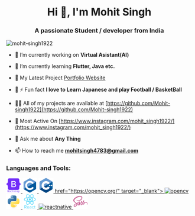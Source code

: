 <h1 align="center">Hi 👋, I'm Mohit Singh</h1>
<h3 align="center">A passionate Student / developer from India</h3>

<p align="left"> <img src="https://komarev.com/ghpvc/?username=mohit-singh1922&label=Profile%20views&color=0e75b6&style=flat" alt="mohit-singh1922" /> </p>

- 🔭 I’m currently working on **Virtual Asistant(AI)**

- 🌱 I’m currently learning **Flutter, Java etc.**

- 👯 My Latest Project [Portfolio Website](https://github.com/Mohit-singh1922/Personal-Website)

- 🤝 ⚡ Fun fact **I love to Learn Japanese and play Football / BasketBall**

- 👨‍💻 All of my projects are available at [https://github.com/Mohit-singh1922](https://github.com/Mohit-singh1922)

- 📝 Most Active On [https://www.instagram.com/mohit_singh1922/](https://www.instagram.com/mohit_singh1922/)

- 💬 Ask me about **Any Thing**

- 📫 How to reach me **mohitsingh4783@gmail.com**



<h3 align="left">Languages and Tools:</h3>
<p align="left"> <a href="https://getbootstrap.com" target="_blank"> <img src="https://raw.githubusercontent.com/devicons/devicon/master/icons/bootstrap/bootstrap-plain-wordmark.svg" alt="bootstrap" width="40" height="40"/> </a> <a href="https://www.cprogramming.com/" target="_blank"> <img src="https://raw.githubusercontent.com/devicons/devicon/master/icons/c/c-original.svg" alt="c" width="40" height="40"/> </a> <a href="https://www.w3schools.com/cpp/" target="_blank"> <img src="https://raw.githubusercontent.com/devicons/devicon/master/icons/cplusplus/cplusplus-original.svg" alt="cplusplus" width="40" height="40"/> </a> <a href="https://www.w3schools.com/cs/" target="_blank"> href="https://opencv.org/" target="_blank"> <img src="https://www.vectorlogo.zone/logos/opencv/opencv-icon.svg" alt="opencv" width="40" height="40"/> </a> <a href="https://www.python.org" target="_blank"> <img src="https://raw.githubusercontent.com/devicons/devicon/master/icons/python/python-original.svg" alt="python" width="40" height="40"/> </a> <a href="https://reactjs.org/" target="_blank"> <img src="https://raw.githubusercontent.com/devicons/devicon/master/icons/react/react-original-wordmark.svg" alt="react" width="40" height="40"/> </a> <a href="https://reactnative.dev/" target="_blank"> <img src="https://reactnative.dev/img/header_logo.svg" alt="reactnative" width="40" height="40"/> </a> <a href="https://sass-lang.com" target="_blank"> <img src="https://raw.githubusercontent.com/devicons/devicon/master/icons/sass/sass-original.svg" alt="sass" width="40" height="40"/> </a> </p>
